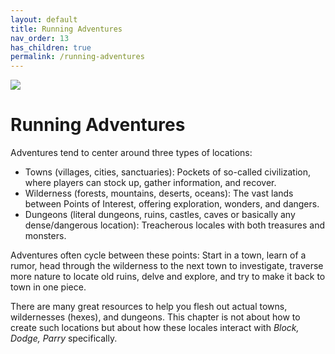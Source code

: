 ```yaml
---
layout: default
title: Running Adventures
nav_order: 13
has_children: true
permalink: /running-adventures
---
```

[![](https://dicegoblin.blog/wp-content/uploads/2025/03/PODBanner.jpg)](https://dicegoblin.blog/block-dodge-parry-in-print/)
# Running Adventures

Adventures tend to center around three types of locations:

- Towns (villages, cities, sanctuaries): Pockets of so-called civilization, where players can stock up, gather information, and recover.
- Wilderness (forests, mountains, deserts, oceans): The vast lands between Points of Interest, offering exploration, wonders, and dangers.
- Dungeons (literal dungeons, ruins, castles, caves or basically any dense/dangerous location): Treacherous locales with both treasures and monsters.

Adventures often cycle between these points: Start in a town, learn of a rumor, head through the wilderness to the next town to investigate, traverse more nature to locate old ruins, delve and explore, and try to make it back to town in one piece.

There are many great resources to help you flesh out actual towns, wildernesses (hexes), and dungeons. This chapter is not about how to create such locations but about how these locales interact with *Block, Dodge, Parry* specifically.
